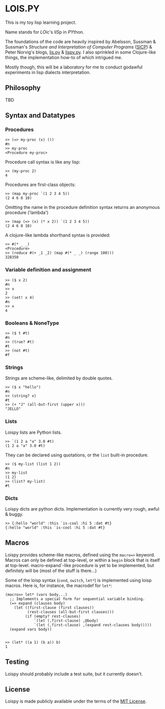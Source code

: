 LOIS.PY
=======

This is my toy lisp learning project.

Name stands for *LO*ic's l*IS*p in *PY*thon.

The foundations of the code are heavily inspired by Abelsson, Sussman & Sussman's *Structure and Interpretation of Computer Programs* ([SICP](http://mitpress.mit.edu/sicp/)) & Peter Norvig's blogs, [lis.py](http://norvig.com/lispy.html) & [lispy.py](http://norvig.com/lispy2.html). I also sprinkled in some Clojure-like things, the implementation how-to of which intrigued me.

Mostly though, this will be a laboratory for me to conduct godawful experiments in lisp dialects interpretation.

Philosophy
----------

TBD


Syntax and Datatypes
--------------------

### Procedures

    >> (=> my-proc (x) ())
    #n
    >> my-proc
    <Procedure my-proc>


Procedure call syntax is like any lisp:

    >> (my-proc 2)
    4


Procedures are first-class objects:

    >> (map my-proc `(1 2 3 4 5))
    (2 4 6 8 10)

Omitting the name in the procedure definition syntax returns an anonymous procedure ('lambda')

    >> (map (=> (x) (* x 2)) `(1 2 3 4 5))
    (2 4 6 8 10)


A clojure-like lambda shorthand syntax is provided:

    >> #(* _ _)
    <Procedure>
    >> (reduce #(+ _1 _2) (map #(* _ _) (range 100)))
    328350


### Variable definition and assignment

    >> ($ x 2)
    #n
    >> x
    2
    >> (set! x 4)
    #n
    >> x
    4


### Booleans & NoneType

    >> ($ t #t)
    #n
    >> (true? #t)
    #t
    >> (not #t)
    #f


### Strings

Strings are scheme-like, delimited by double quotes.

    >> ($ x "hello")
    #n
    >> (string? x)
    #t
    >> (+ "J" (all-but-first (upper x)))
    "JELLO"


### Lists

Loispy lists are Python lists.

    >> `(1 2 a "a" 3.0 #t)
    (1 2 a "a" 3.0 #t)

They can be declared using quotations, or the `list` built-in procedure.

    >> ($ my-list (list 1 2))
    #n
    >> my-list
    (1 2)
    >> (list? my-list)
    #t


### Dicts

Loispy dicts are python dicts.
Implementation is currently very rough, awful & buggy.

    >> {:hello "world" :this `is-cool :hi 5 :dat #t}
    {:hello "world" :this `is-cool :hi 5 :dat #t}


Macros
------

Loispy provides scheme-like macros, defined using the `macro=>` keyword. Macros can only be defined at top-level, or within a `begin` block that is itself at top-level. macro-expand`-like procedure is yet to be implemented, but definitely will be (most of the stuff is there...)

Some of the loisp syntax (`cond`, `switch`, `let*`) is implemented using loisp macros. Here is, for instance, the macrodef for `let*`:

    (macro=> let* (vars body...)
      ;; Implements a special form for sequential variable binding.
      (=> expand (clauses body)
        (let ((first-clause (first clauses))
              (rest-clauses (all-but-first clauses)))
             (if (empty? rest-clauses)
                 `(let (,first-clause) ,@body)
                 `(let (,first-clause) ,(expand rest-clauses body)))))
      (expand vars body))


    >> (let* ((a 1) (b a)) b)
    1



Testing
-------

Loispy should probably include a test suite, but it currently doesn't.

License
-------

Loispy is made publicly available under the terms of the [MIT License](http://www.wtfpl.net/).
